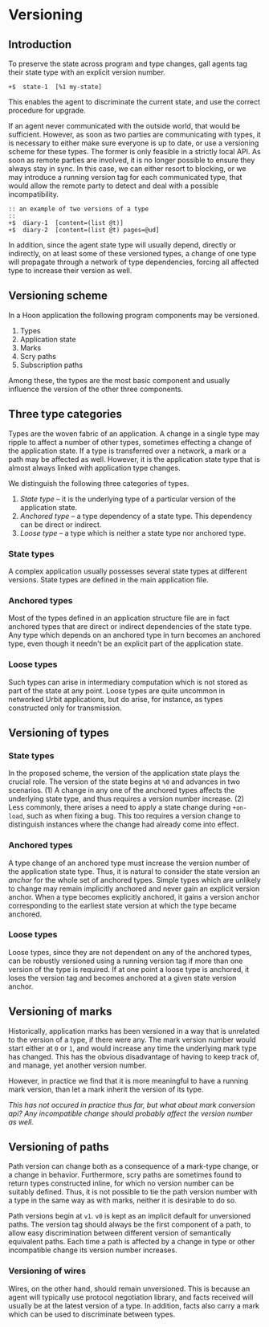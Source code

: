 # Versioning

## Introduction 
To preserve the state across program and type changes, gall
agents tag their state type with an explicit version number.

```hoon
+$  state-1  [%1 my-state]
```

This enables the agent to discriminate the current state, and use the correct
procedure for upgrade.

If an agent never communicated with the outside world, that would be
sufficient. However, as soon as two parties are communicating with types, it is
necessary to either make sure everyone is up to date, or use a versioning
scheme for these types. The former is only feasible in a strictly local API. As
soon as remote parties are involved, it is no longer possible to ensure they
always stay in sync. In this case, we can either resort to blocking, or we may
introduce a running version tag for each communicated type, that would allow the remote
party to detect and deal with a possible incompatibility.
```hoon
:: an example of two versions of a type
::
+$  diary-1  [content=(list @t)]
+$  diary-2  [content=(list @t) pages=@ud]
```
In addition, since the agent state type will usually depend, directly or
indirectly, on at least some of these versioned types, a change of one type will
propagate through a network of type dependencies, forcing all affected type to
increase their version as well.

## Versioning scheme

In a Hoon application the following program components may be versioned.

1. Types
2. Application state
3. Marks
4. Scry paths
5. Subscription paths

Among these, the types are the most basic component and usually influence the
version of the other three components.

## Three type categories

Types are the woven fabric of an application. A change in a single type may
ripple to affect a number of other types, sometimes effecting a change of the
application state. If a type is transferred over a network, a mark or a path 
may be affected as well. However, it is the application state type
that is almost always linked with application type changes. 

We distinguish the following three categories of types.

1. _State type_ – it is the underlying type of a particular version of the
   application state.
2. _Anchored type_  – a type dependency of a state type. This dependency can be
   direct or indirect.
3. _Loose type_ – a type which is neither a state type nor anchored type.

### State types 

A complex application usually possesses several state types at
different versions. State types are defined in the main application file.

### Anchored types 

Most of the types defined in an application structure file are in fact
anchored types that are direct or indirect dependencies of the state type. Any
type which depends on an anchored type in turn becomes an anchored type, even
though it needn't be an explicit part of the application state.

### Loose types 

Such types can arise in intermediary computation which is not
stored as part of the state at any point. Loose types are quite uncommon in
networked Urbit applications, but do arise, for instance, as types
constructed only for transmission.

## Versioning of types

### State types

In the proposed scheme, the version of the application state plays the crucial
role. The version of the state begins at `%0` and advances in two scenarios. 
(1) A change in any one of the anchored types affects the underlying state
type, and thus requires a version number increase. (2) Less commonly, there
arises a need to apply a state change during `+on-load`, such as when fixing a
bug. This too requires a version change to distinguish instances where the
change had already come into effect.

### Anchored types 

A type change of an anchored type must increase the version
number of the application state type. Thus, it is natural to consider the state
version an _anchor_ for the whole set of anchored types. Simple types which are
unlikely to change may remain implicitly anchored and never gain an explicit
version anchor. When a type becomes explicitly anchored, it gains a version
anchor corresponding to the earliest state version at which the type became
anchored. 

### Loose types 

Loose types, since they are not dependent on any of the anchored types,
can be robustly versioned using a running version tag if more than one version
of the type is required. If at one point a loose type is anchored, it loses the
version tag and becomes anchored at a given state version anchor.

## Versioning of marks 

Historically, application marks has been versioned in a way that is
unrelated to the version of a type, if there were any. The mark version number
would start either at `0` or `1`, and would increase any time the underlying
mark type has changed. This has the obvious disadvantage of having to keep
track of, and manage, yet another version number. 

However, in practice we find
that it is more meaningful to have a running mark version, than let a mark inherit
the version of its type.

_This has not occured in practice thus far, but what about mark conversion api?
 Any incompatible change should probably affect the version number as well._

## Versioning of paths 

Path version can change both as a consequence of a
mark-type change, or a change in behavior. Furthermore, scry paths are
sometimes found to return types constructed inline, for which no version number
can be suitably defined. Thus, it is not possible to tie the path version
number with a type in the same way as with marks, neither it is desirable to do
so.

Path versions begin at `v1`. `v0` is kept as an implicit default for
unversioned paths. The version tag should always be the first component of a path, 
to allow easy discrimination between different version of semantically equivalent paths.
Each time a path is affected by a change in type or other incompatible change 
its version number increases.

### Versioning of wires

Wires, on the other hand, should remain unversioned. This is because an agent
will typically use protocol negotiation library, and facts received will
usually be at the latest version of a type. In addition, facts also carry a
mark which can be used to discriminate between types. 


